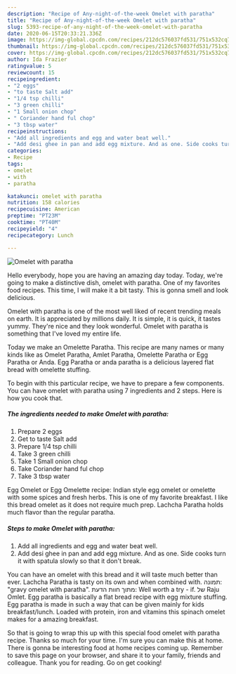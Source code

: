 ```yaml
---
description: "Recipe of Any-night-of-the-week Omelet with paratha"
title: "Recipe of Any-night-of-the-week Omelet with paratha"
slug: 5393-recipe-of-any-night-of-the-week-omelet-with-paratha
date: 2020-06-15T20:33:21.336Z
image: https://img-global.cpcdn.com/recipes/212dc576037fd531/751x532cq70/omelet-with-paratha-recipe-main-photo.jpg
thumbnail: https://img-global.cpcdn.com/recipes/212dc576037fd531/751x532cq70/omelet-with-paratha-recipe-main-photo.jpg
cover: https://img-global.cpcdn.com/recipes/212dc576037fd531/751x532cq70/omelet-with-paratha-recipe-main-photo.jpg
author: Ida Frazier
ratingvalue: 5
reviewcount: 15
recipeingredient:
- "2 eggs"
- "to taste Salt add"
- "1/4 tsp chilli"
- "3 green chilli"
- "1 Small onion chop"
- " Coriander hand ful chop"
- "3 tbsp water"
recipeinstructions:
- "Add all ingredients and egg and water beat well."
- "Add desi ghee in pan and add egg mixture. And as one. Side cooks turn it with spatula slowly so that it don&#39;t break."
categories:
- Recipe
tags:
- omelet
- with
- paratha

katakunci: omelet with paratha 
nutrition: 158 calories
recipecuisine: American
preptime: "PT23M"
cooktime: "PT40M"
recipeyield: "4"
recipecategory: Lunch

---
```



![Omelet with paratha](https://img-global.cpcdn.com/recipes/212dc576037fd531/751x532cq70/omelet-with-paratha-recipe-main-photo.jpg)

Hello everybody, hope you are having an amazing day today. Today, we're going to make a distinctive dish, omelet with paratha. One of my favorites food recipes. This time, I will make it a bit tasty. This is gonna smell and look delicious.

Omelet with paratha is one of the most well liked of recent trending meals on earth. It is appreciated by millions daily. It is simple, it is quick, it tastes yummy. They're nice and they look wonderful. Omelet with paratha is something that I've loved my entire life.

Today we make an Omelette Paratha. This recipe are many names or many kinds like as Omelet Paratha, Amlet Paratha, Omelette Paratha or Egg Paratha or Anda. Egg Paratha or anda paratha is a delicious layered flat bread with omelette stuffing.


To begin with this particular recipe, we have to prepare a few components. You can have omelet with paratha using 7 ingredients and 2 steps. Here is how you cook that.

<!--inarticleads1-->

##### The ingredients needed to make Omelet with paratha:

1. Prepare 2 eggs
1. Get to taste Salt add
1. Prepare 1/4 tsp chilli
1. Take 3 green chilli
1. Take 1 Small onion chop
1. Take  Coriander hand ful chop
1. Take 3 tbsp water


Egg Omelet or Egg Omelette recipe: Indian style egg omelet or omelette with some spices and fresh herbs. This is one of my favorite breakfast. I like this bread omelet as it does not require much prep. Lachcha Paratha holds much flavor than the regular paratha. 

<!--inarticleads2-->

##### Steps to make Omelet with paratha:

1. Add all ingredients and egg and water beat well.
1. Add desi ghee in pan and add egg mixture. And as one. Side cooks turn it with spatula slowly so that it don&#39;t break.


You can have an omelet with this bread and it will taste much better than ever. Lachcha Paratha is tasty on its own and when combined with. תמונה: &#34;gravy omelet with paratha&#34;. מתוך חוות הדעת: ‪Well worth a try - if.‬ של ‪Raju Omlet‬. Egg paratha is basically a flat bread recipe with egg mixture stuffing. Egg paratha is made in such a way that can be given mainly for kids breakfast/lunch. Loaded with protein, iron and vitamins this spinach omelet makes for a amazing breakfast. 

So that is going to wrap this up with this special food omelet with paratha recipe. Thanks so much for your time. I'm sure you can make this at home. There is gonna be interesting food at home recipes coming up. Remember to save this page on your browser, and share it to your family, friends and colleague. Thank you for reading. Go on get cooking!
